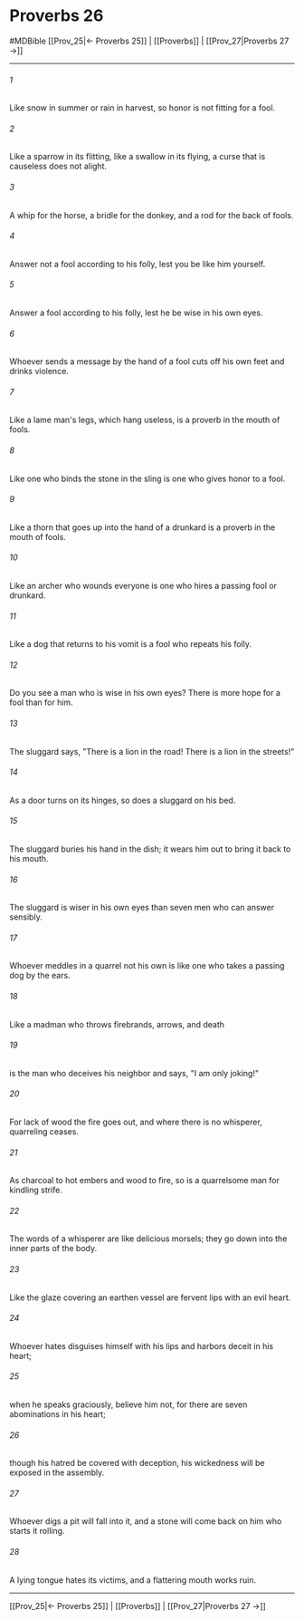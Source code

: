 # Proverbs 26
#MDBible
[[Prov_25|← Proverbs 25]] | [[Proverbs]] | [[Prov_27|Proverbs 27 →]]

***

###### 1 

Like snow in summer or rain in harvest, so honor is not fitting for a fool. 

###### 2 

Like a sparrow in its flitting, like a swallow in its flying, a curse that is causeless does not alight. 

###### 3 

A whip for the horse, a bridle for the donkey, and a rod for the back of fools. 

###### 4 

Answer not a fool according to his folly, lest you be like him yourself. 

###### 5 

Answer a fool according to his folly, lest he be wise in his own eyes. 

###### 6 

Whoever sends a message by the hand of a fool cuts off his own feet and drinks violence. 

###### 7 

Like a lame man's legs, which hang useless, is a proverb in the mouth of fools. 

###### 8 

Like one who binds the stone in the sling is one who gives honor to a fool. 

###### 9 

Like a thorn that goes up into the hand of a drunkard is a proverb in the mouth of fools. 

###### 10 

Like an archer who wounds everyone is one who hires a passing fool or drunkard. 

###### 11 

Like a dog that returns to his vomit is a fool who repeats his folly. 

###### 12 

Do you see a man who is wise in his own eyes? There is more hope for a fool than for him. 

###### 13 

The sluggard says, "There is a lion in the road! There is a lion in the streets!" 

###### 14 

As a door turns on its hinges, so does a sluggard on his bed. 

###### 15 

The sluggard buries his hand in the dish; it wears him out to bring it back to his mouth. 

###### 16 

The sluggard is wiser in his own eyes than seven men who can answer sensibly. 

###### 17 

Whoever meddles in a quarrel not his own is like one who takes a passing dog by the ears. 

###### 18 

Like a madman who throws firebrands, arrows, and death 

###### 19 

is the man who deceives his neighbor and says, "I am only joking!" 

###### 20 

For lack of wood the fire goes out, and where there is no whisperer, quarreling ceases. 

###### 21 

As charcoal to hot embers and wood to fire, so is a quarrelsome man for kindling strife. 

###### 22 

The words of a whisperer are like delicious morsels; they go down into the inner parts of the body. 

###### 23 

Like the glaze covering an earthen vessel are fervent lips with an evil heart. 

###### 24 

Whoever hates disguises himself with his lips and harbors deceit in his heart; 

###### 25 

when he speaks graciously, believe him not, for there are seven abominations in his heart; 

###### 26 

though his hatred be covered with deception, his wickedness will be exposed in the assembly. 

###### 27 

Whoever digs a pit will fall into it, and a stone will come back on him who starts it rolling. 

###### 28 

A lying tongue hates its victims, and a flattering mouth works ruin. 

***

[[Prov_25|← Proverbs 25]] | [[Proverbs]] | [[Prov_27|Proverbs 27 →]]
